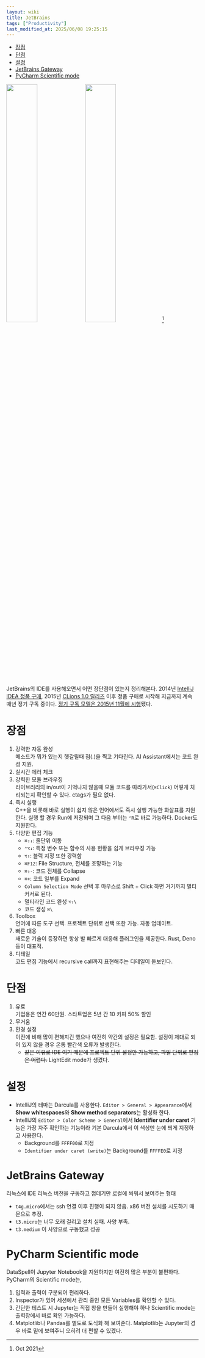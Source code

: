 ```yaml
---
layout: wiki 
title: JetBrains
tags: ["Productivity"]
last_modified_at: 2025/06/08 19:25:15
---
```


<!-- TOC -->

- [장점](#장점)
- [단점](#단점)
- [설정](#설정)
- [JetBrains Gateway](#jetbrains-gateway)
- [PyCharm Scientific mode](#pycharm-scientific-mode)

<!-- /TOC -->

<img width="40%" src="https://user-images.githubusercontent.com/1250095/91637250-366bd880-ea42-11ea-9b34-9ef860abc3be.png" style="float: left; margin-right: 5px"> <img width="40%" src="https://user-images.githubusercontent.com/1250095/135706868-cc2505df-b395-4258-980f-7b1669893151.png">[^fn-date]

[^fn-date]: Oct 2021

JetBrains의 IDE를 사용해오면서 어떤 장단점이 있는지 정리해본다. 2014년 [IntelliJ IDEA 정품 구매](https://likejazz.tumblr.com/post/103532169020/intellij-idea-%EC%A0%95%ED%92%88-%EA%B5%AC%EB%A7%A4), 2015년 [CLions 1.0 릴리즈](https://likejazz.tumblr.com/post/118649049333/clion-1-0) 이후 정품 구매로 시작해 지금까지 계속 매년 정기 구독 중이다. [정기 구독 모델은 2015년 11월에 시행](https://likejazz.tumblr.com/post/133725850005/jetbrains-all-products-pack)됐다.

# 장점
1. 강력한 자동 완성  
메소드가 뭐가 있는지 헷갈릴때 점(.)을 찍고 기다린다. AI Assistant에서는 코드 완성 지원.
1. 실시간 에러 체크
1. 강력한 모듈 브라우징  
라이브러리의 in/out이 기억나지 않을때 모듈 코드를 따라가서(`⌘Click`) 어떻게 처리되는지 확인할 수 있다. ctags가 필요 없다.
1. 즉시 실행  
C++을 비롯해 바로 실행이 쉽지 않은 언어에서도 즉시 실행 가능한 화살표를 지원한다. 실행 할 경우 Run에 저장되며 그 다음 부터는 `⌃R`로 바로 가능하다. Docker도 지원한다.
1. 다양한 편집 기능  
    - `⌘⇧↓`: 줄단위 이동
    - `⌃⌥↓`: 특정 변수 또는 함수의 사용 현황을 쉽게 브라우징 가능
    - `⌥↑`: 블럭 지정 또한 강력함
    - `⌘F12`: File Structure, 전체를 조망하는 기능
    - `⌘⇧-`: 코드 전체를 Collapse
    - `⌘+`: 코드 일부를 Expand
    - `Column Selection Mode` 선택 후 마우스로 Shift + Click 하면 거기까지 멀티 커서로 된다.
    - 멀티라인 코드 완성 `⌥⇧\`
    - 코드 생성 `⌘\`
1. Toolbox  
언어에 따른 도구 선택. 프로젝트 단위로 선택 또한 가능. 자동 업데이트.
1. 빠른 대응  
새로운 기술이 등장하면 항상 발 빠르게 대응해 플러그인을 제공한다. Rust, Deno등이 대표적.
1. 디테일  
코드 편집 기능에서 recursive call까지 표현해주는 디테일이 돋보인다.

# 단점
1. 유료  
기업용은 연간 60만원. 스타트업은 5년 간 10 카피 50% 할인
1. 무거움
1. 환경 설정  
이전에 비해 많이 편해지긴 했으나 여전히 약간의 설정은 필요함. 설정이 제대로 되어 있지 않을 경우 온통 빨간색 오류가 발생한다.
    - ~~같은 이유로 IDE 이기 때문에 프로젝트 단위 설정만 가능하고, 파일 단위로 편집은 어렵다.~~ LightEdit mode가 생겼다.

# 설정
- IntelliJ의 테마는 Darcula를 사용한다. `Editor > General > Appearance`에서 **Show whitespaces**와 **Show method separators**는 활성화 한다.
- IntelliJ의 `Editor > Color Scheme > General`에서 **Identifier under caret** 기능은 가장 자주 확인하는 기능이라 기본 Darcula에서 이 색상만 눈에 띄게 지정하고 사용한다.
    - Background를 `FFFF00`로 지정
    - `Identifier under caret (write)`는 Background를 `FFFFE0`로 지정

# JetBrains Gateway
리눅스에 IDE 리눅스 버전을 구동하고 껍데기만 로컬에 씌워서 보여주는 형태
- `t4g.micro`에서는 ssh 연결 이후 진행이 되지 않음. x86 버전 설치를 시도하기 때문으로 추정.
- `t3.micro`는 너무 오래 걸리고 설치 실패. 사양 부족.
- `t3.medium` 이 사양으로 구동했고 성공

# PyCharm Scientific mode
DataSpell이 Jupyter Notebook을 지원하지만 여전히 많은 부분이 불편하다. PyCharm의 Scientific mode는,
1. 입력과 출력이 구분되어 편리하다.
2. Inspector가 있어 세션에서 관리 중인 모든 Variables를 확인할 수 있다.
3. 간단한 테스트 시 Jupyter는 직접 창을 만들어 실행해야 하나 Scientific mode는 출력창에서 바로 확인 가능하다.
4. Matplotlib나 Pandas를 별도로 도식화 해 보여준다. Matplotlib는 Jupyter의 경우 바로 밑에 보여주니 오히려 더 편할 수 있겠다.